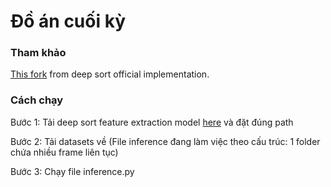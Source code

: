 # Đồ án cuối kỳ
### Tham khảo
[This fork](https://github.com/computervisiondeveloper/deep_sort) from deep sort official implementation.

### Cách chạy
Bước 1: Tải deep sort feature extraction model [here](https://drive.google.com/open?id=18fKzfqnqhqW3s9zwsCbnVJ5XF2JFeqMp) và đặt đúng path 

Bước 2: Tải datasets về (File inference đang làm việc theo cấu trúc: 1 folder chứa nhiều frame liên tục) 

Bước 3: Chạy file inference.py
